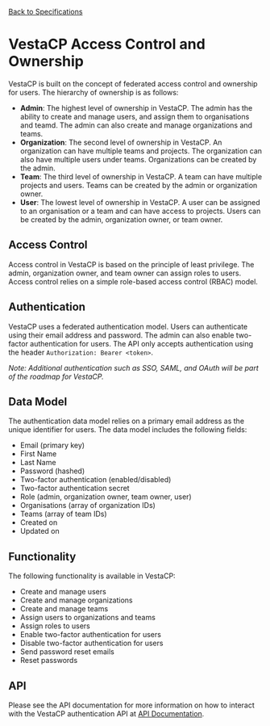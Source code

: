 [Back to Specifications](readme.md)

# VestaCP Access Control and Ownership
VestaCP is built on the concept of federated access control and ownership for users. The hierarchy of ownership is as follows:
- **Admin**: The highest level of ownership in VestaCP. The admin has the ability to create and manage users, and assign them to organisations and teamd. The admin can also create and manage organizations and teams.
- **Organization**: The second level of ownership in VestaCP. An organization can have multiple teams and projects. The organization can also have multiple users under teams. Organizations can be created by the admin.
- **Team**: The third level of ownership in VestaCP. A team can have multiple projects and users. Teams can be created by the admin or organization owner.
- **User**: The lowest level of ownership in VestaCP. A user can be assigned to an organisation or a team and can have access to projects. Users can be created by the admin, organization owner, or team owner.

## Access Control
Access control in VestaCP is based on the principle of least privilege. The admin, organization owner, and team owner can assign roles to users. Access control relies on a simple role-based access control (RBAC) model.

## Authentication
VestaCP uses a federated authentication model. Users can authenticate using their email address and password. The admin can also enable two-factor authentication for users. The API only accepts authentication using the header `Authorization: Bearer <token>`.

*Note: Additional authentication such as SSO, SAML, and OAuth will be part of the roadmap for VestaCP.*

## Data Model
The authentication data model relies on a primary email address as the unique identifier for users. The data model includes the following fields:
- Email (primary key)
- First Name
- Last Name
- Password (hashed)
- Two-factor authentication (enabled/disabled)
- Two-factor authentication secret
- Role (admin, organization owner, team owner, user)
- Organisations (array of organization IDs)
- Teams (array of team IDs)
- Created on
- Updated on

## Functionality
The following functionality is available in VestaCP:
- Create and manage users
- Create and manage organizations
- Create and manage teams
- Assign users to organizations and teams
- Assign roles to users
- Enable two-factor authentication for users
- Disable two-factor authentication for users
- Send password reset emails
- Reset passwords

## API
Please see the API documentation for more information on how to interact with the VestaCP authentication API at [API Documentation](../api/readme.md).
